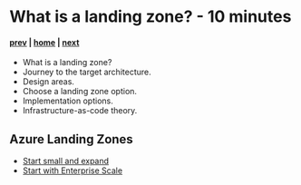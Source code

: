 # What is a landing zone? - 10 minutes

#### [prev](./learningresources.md) | [home](./welcome.md)  | [next](./setupguide.md)

- What is a landing zone?
- Journey to the target architecture.
- Design areas.
- Choose a landing zone option.
- Implementation options.
- Infrastructure-as-code theory.

## Azure Landing Zones
- [Start small and expand](https://docs.microsoft.com/en-us/azure/cloud-adoption-framework/ready/landing-zone/migrate-landing-zone)
- [Start with Enterprise Scale](https://docs.microsoft.com/en-us/azure/cloud-adoption-framework/ready/enterprise-scale/architecture)
